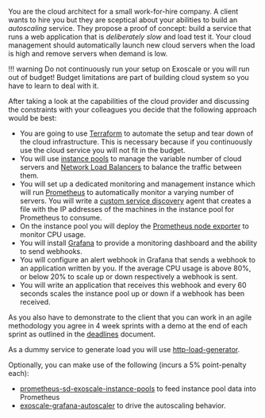 You are the cloud architect for a small work-for-hire company. A client wants to hire you but they are sceptical about your abilities to build an *autoscaling* service. They propose a proof of concept: build a service that runs a web application that is *deliberately slow* and load test it. Your cloud management should automatically launch new cloud servers when the load is high and remove servers when demand is low.

!!! warning
    Do not continuously run your setup on Exoscale or you will run out of budget! Budget limitations are part of building cloud system so you have to learn to deal with it.

After taking a look at the capabilities of the cloud provider and discussing the constraints with your colleagues you decide that the following approach would be best:

- You are going to use [Terraform](https://terraform.io) to automate the setup and tear down of the cloud infrastructure. This is necessary because if you continuously use the cloud service you will not fit in the budget.
- You will use [instance pools](https://community.exoscale.com/documentation/compute/instance-pools/) to manage the variable number of cloud servers and [Network Load Balancers](https://www.exoscale.com/syslog/network-load-balancer-release/) to balance the traffic between them.
- You will set up a dedicated monitoring and management instance which will run [Prometheus](https://prometheus.io/) to automatically monitor a varying number of servers. You will write a
  [custom service discovery](https://prometheus.io/blog/2015/06/01/advanced-service-discovery/#custom-service-discovery) agent that creates a file with the IP addresses of the machines in the instance pool for Prometheus to consume.
- On the instance pool you will deploy the [Prometheus node exporter](https://github.com/prometheus/node_exporter) to monitor CPU usage.
- You will install [Grafana](https://grafana.com/) to provide a monitoring dashboard and the ability to send webhooks.
- You will configure an alert webhook in Grafana that sends a webhook to an application written by you. If the average CPU usage is above 80%, or below 20% to scale up or down respectively a webhook is sent.
- You will write an application that receives this webhook and every 60 seconds scales the instance pool up or down if a webhook has been received.

As you also have to demonstrate to the client that you can work in an agile methodology you agree in 4 week sprints with a demo at the end of each sprint as outlined in the [deadlines](/deadlines) document.
 
As a dummy service to generate load you will use [http-load-generator](https://github.com/FH-Cloud-Computing/http-load-generator).

Optionally, you can make use of the following (incurs a 5% point-penalty each):

- [prometheus-sd-exoscale-instance-pools](https://github.com/FH-Cloud-Computing/prometheus-sd-exoscale-instance-pools) to feed instance pool data into Prometheus
- [exoscale-grafana-autoscaler](https://github.com/FH-Cloud-Computing/exoscale-grafana-autoscaler) to drive the autoscaling behavior.

